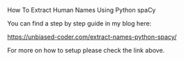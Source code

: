 How To Extract Human Names Using Python spaCy

You can find a step by step guide in my blog here:

https://unbiased-coder.com/extract-names-python-spacy/

For more on how to setup please check the link above.
